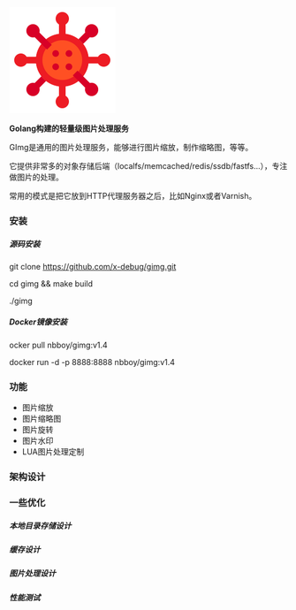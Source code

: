 ![GImg](./resources/logo-192x192.png)

**Golang构建的轻量级图片处理服务**

GImg是通用的图片处理服务，能够进行图片缩放，制作缩略图，等等。

它提供非常多的对象存储后端（localfs/memcached/redis/ssdb/fastfs...），专注做图片的处理。

常用的模式是把它放到HTTP代理服务器之后，比如Nginx或者Varnish。

### 安装
##### 源码安装
git clone https://github.com/x-debug/gimg.git

cd gimg && make build

./gimg

##### Docker镜像安装
ocker pull nbboy/gimg:v1.4

docker run -d -p 8888:8888 nbboy/gimg:v1.4

### 功能
- 图片缩放
- 图片缩略图
- 图片旋转
- 图片水印
- LUA图片处理定制

### 架构设计

### 一些优化

##### 本地目录存储设计

##### 缓存设计

##### 图片处理设计

##### 性能测试
